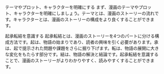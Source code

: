 
テーマやプロット、キャラクターを明確にする
まず、漫画のテーマやプロット、キャラクターを明確にしましょう。テーマとは、漫画のストーリーの流れです。キャラクターとは、漫画のストーリーの構成をより良くすることができます。

起承転結を意識する
起承転結とは、漫画のストーリーを4つのパートに分ける構成方法です。起は、物語の始まりであり、読者の興味を引く必要があります。承は、起で提示された問題や課題をさらに掘り下げます。転は、物語の展開に大きな変化をもたらす部分です。結は、物語の解決と結論です。起承転結を意識することで、漫画のストーリーがよりわかりやすく、読みやすくすることができます。
